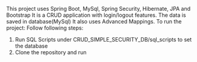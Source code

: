 This project uses Spring Boot, MySql, Spring Security, Hibernate, JPA and Bootstrap
It is a CRUD application with login/logout features.
The data is saved in database(MySql)
It also uses Advanced Mappings.
To run the project: Follow following steps:
1. Run SQL Scripts under CRUD_SIMPLE_SECURITY_DB/sql_scripts to set the database
2. Clone the repository and run

